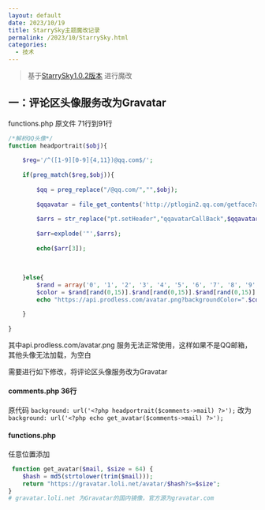```yaml
---
layout: default
date: 2023/10/19
title: StarrySky主题魔改记录
permalink: /2023/10/StarrySky.html
categories:
  - 技术
---
```


> 基于[StarrySky1.0.2版本](https://github.com/mytinfeng/StarrySky "StarrySky1.0.2版本") 进行魔改

## 一：评论区头像服务改为Gravatar

functions.php 原文件 71行到91行
```php
/*解析QQ头像*/
function headportrait($obj){
        
    $reg='/^([1-9][0-9]{4,11})@qq.com$/';
    
    if(preg_match($reg,$obj)){
        
        $qq = preg_replace("/@qq.com/","",$obj);
        
        $qqavatar = file_get_contents('http://ptlogin2.qq.com/getface?appid=1006102&imgtype=3&uin='.$qq);
        
        $arrs = str_replace("pt.setHeader","qqavatarCallBack",$qqavatar);
        
        $arr=explode('"',$arrs);
        
        echo($arr[3]);
        
        
  
    }else{
        $rand = array('0', '1', '2', '3', '4', '5', '6', '7', '8', '9', 'a', 'b', 'c', 'd', 'e', 'f');
        $color = $rand[rand(0,15)].$rand[rand(0,15)].$rand[rand(0,15)].$rand[rand(0,15)].$rand[rand(0,15)].$rand[rand(0,15)];
        echo "https://api.prodless.com/avatar.png?backgroundColor=".$color."&color=fff"; 

    }
    
}
```

其中api.prodless.com/avatar.png 服务无法正常使用，这样如果不是QQ邮箱，其他头像无法加载，为空白

需要进行如下修改，将评论区头像服务改为Gravatar
#### comments.php 36行
原代码
`background: url('<?php headportrait($comments->mail) ?>');`
改为
` background: url('<?php echo get_avatar($comments->mail) ?>');`

#### functions.php
任意位置添加
```php
 function get_avatar($mail, $size = 64) {
    $hash = md5(strtolower(trim($mail)));
    return "https://gravatar.loli.net/avatar/$hash?s=$size";
}
# gravatar.loli.net 为Gravatar的国内镜像，官方源为gravatar.com
```

